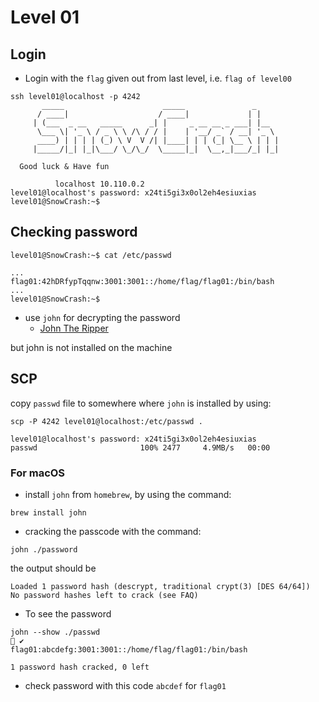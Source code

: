 # Level 01

## Login

- Login with the `flag` given out from last level, i.e. `flag of level00`

```
ssh level01@localhost -p 4242
	   _____                      _____               _
	  / ____|                    / ____|             | |
	 | (___  _ __   _____      _| |     _ __ __ _ ___| |__
	  \___ \| '_ \ / _ \ \ /\ / / |    | '__/ _` / __| '_ \
	  ____) | | | | (_) \ V  V /| |____| | | (_| \__ \ | | |
	 |_____/|_| |_|\___/ \_/\_/  \_____|_|  \__,_|___/_| |_|

  Good luck & Have fun

          localhost 10.110.0.2
level01@localhost's password: x24ti5gi3x0ol2eh4esiuxias
level01@SnowCrash:~$
```

## Checking password

```
level01@SnowCrash:~$ cat /etc/passwd

...
flag01:42hDRfypTqqnw:3001:3001::/home/flag/flag01:/bin/bash
...
level01@SnowCrash:~$
```

- use `john` for decrypting the password
	- [John The Ripper](https://www.openwall.com/john/)

but john is not installed on the machine

## SCP

copy `passwd` file to somewhere where `john` is installed by using:

```
scp -P 4242 level01@localhost:/etc/passwd .

level01@localhost's password: x24ti5gi3x0ol2eh4esiuxias
passwd                       100% 2477     4.9MB/s   00:00
```

### For macOS
- install `john` from `homebrew`, by using the command:

```
brew install john
```

- cracking the passcode with the command:
```
john ./password
```

the output should be
```
Loaded 1 password hash (descrypt, traditional crypt(3) [DES 64/64])
No password hashes left to crack (see FAQ)
```

- To see the password

```
john --show ./passwd                                                                                                                                                                            ✔
flag01:abcdefg:3001:3001::/home/flag/flag01:/bin/bash

1 password hash cracked, 0 left
```

- check password with this code `abcdef` for `flag01`
